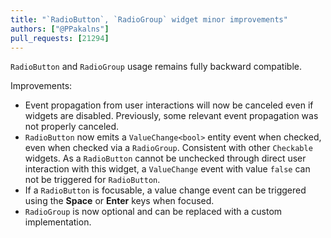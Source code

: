 ```yaml
---
title: "`RadioButton`, `RadioGroup` widget minor improvements"
authors: ["@PPakalns"]
pull_requests: [21294]
---
```


`RadioButton` and `RadioGroup` usage remains fully backward compatible.

Improvements:

- Event propagation from user interactions will now be canceled even if
  widgets are disabled. Previously, some relevant event propagation
  was not properly canceled.
- `RadioButton` now emits a `ValueChange<bool>` entity event when checked,
  even when checked via a `RadioGroup`. Consistent with other `Checkable` widgets.
  As a `RadioButton` cannot be unchecked through direct user interaction with this widget,
  a `ValueChange` event with value `false` can not be triggered for `RadioButton`.
- If a `RadioButton` is focusable, a value change event can be triggered
  using the **Space** or **Enter** keys when focused.
- `RadioGroup` is now optional and can be replaced with a custom implementation.
